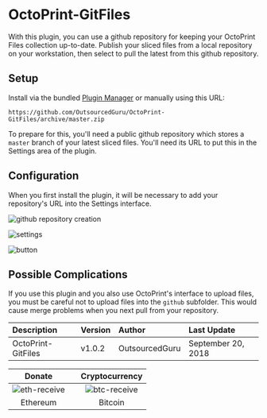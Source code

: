 # OctoPrint-GitFiles

With this plugin, you can use a github repository for keeping your OctoPrint Files collection up-to-date. Publish your sliced files from a local repository on your workstation, then select to pull the latest from this github repository.

## Setup

Install via the bundled [Plugin Manager](https://github.com/foosel/OctoPrint/wiki/Plugin:-Plugin-Manager)
or manually using this URL:

    https://github.com/OutsourcedGuru/OctoPrint-GitFiles/archive/master.zip

To prepare for this, you'll need a public github repository which stores a `master` branch of your latest sliced files. You'll need its URL to put this in the Settings area of the plugin.

## Configuration

When you first install the plugin, it will be necessary to add your repository's URL into the Settings interface.

![github repository creation](https://user-images.githubusercontent.com/15971213/45719691-396fa600-bb56-11e8-9e71-d0d51c58ce4a.png)

![settings](https://user-images.githubusercontent.com/15971213/45835939-45777700-bcc0-11e8-80c6-2bc31e08f3ec.png)

![button](https://user-images.githubusercontent.com/15971213/45836320-5c6a9900-bcc1-11e8-92eb-3b0b20292e54.png)

## Possible Complications

If you use this plugin and you also use OctoPrint's interface to upload files, you must be careful not to upload files into the `github` subfolder. This would cause merge problems when you next pull from your repository.

|Description|Version|Author|Last Update|
|:---|:---|:---|:---|
|OctoPrint-GitFiles|v1.0.2|OutsourcedGuru|September 20, 2018|

|Donate||Cryptocurrency|
|:-----:|---|:--------:|
| ![eth-receive](https://user-images.githubusercontent.com/15971213/40564950-932d4d10-601f-11e8-90f0-459f8b32f01c.png) || ![btc-receive](https://user-images.githubusercontent.com/15971213/40564971-a2826002-601f-11e8-8d5e-eeb35ab53300.png) |
|Ethereum||Bitcoin|